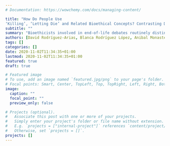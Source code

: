 ```yaml
---
# Documentation: https://wowchemy.com/docs/managing-content/

title: "How Do People Use
‘Killing’, ‘Letting Die’ and Related Bioethical Concepts? Contrasting Descriptive and Normative Hypotheses."
subtitle: ""
summary: "Bioethicists involved in end‐of‐life debates routinely distinguish between ‘killing’ and ‘letting die’. Meanwhile, previous work in cognitive science has revealed that when people characterize behaviour as either actively ‘doing’ or passively ‘allowing’, they do so not purely on descriptive grounds, but also as a function of the behaviour’s perceived morality. In the present report, we extend this line of research by examining how medical students and professionals (N = 184) and laypeople (N = 122) describe physicians’ behaviour in end‐of‐life scenarios. We show that the distinction between ‘ending’ a patient’s life and ‘allowing’ it to end arises from morally motivated causal selection. That is, when a patient wishes to die, her illness is treated as the cause of death and the doctor is seen as merely allowing her life to end. In contrast, when a patient does not wish to die, the doctor’s behaviour is treated as the cause of death and, consequently, the doctor is described as ending the patient’s life. This effect emerged regardless of whether the doctor’s behaviour was omissive (as in withholding treatment) or commissive (as in applying a lethal injection). In other words, patient consent shapes causal selection in end‐of‐life situations, and in turn determines whether physicians are seen as ‘killing’ patients, or merely as ‘enabling’ their death"
authors: [David Rodríguez‐Arias, Blanca Rodríguez López, Anibal Monasterio‐Astobiza, Ivar R. Hannikainen]
tags: []
categories: []
date: 2020-11-02T11:34:35+01:00
lastmod: 2020-11-02T11:34:35+01:00
featured: true
draft: true

# Featured image
# To use, add an image named `featured.jpg/png` to your page's folder.
# Focal points: Smart, Center, TopLeft, Top, TopRight, Left, Right, BottomLeft, Bottom, BottomRight.
image:
  caption: ""
  focal_point: ""
  preview_only: false

# Projects (optional).
#   Associate this post with one or more of your projects.
#   Simply enter your project's folder or file name without extension.
#   E.g. `projects = ["internal-project"]` references `content/project/deep-learning/index.md`.
#   Otherwise, set `projects = []`.
projects: []
---
```

